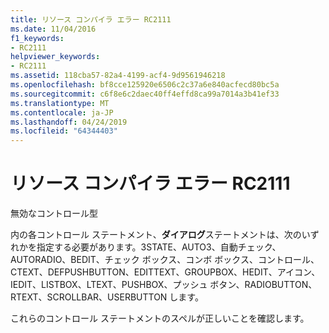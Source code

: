 ```yaml
---
title: リソース コンパイラ エラー RC2111
ms.date: 11/04/2016
f1_keywords:
- RC2111
helpviewer_keywords:
- RC2111
ms.assetid: 118cba57-82a4-4199-acf4-9d9561946218
ms.openlocfilehash: bf8cce125920e6506c2c37a6e840acfecd80bc5a
ms.sourcegitcommit: c6f8e6c2daec40ff4effd8ca99a7014a3b41ef33
ms.translationtype: MT
ms.contentlocale: ja-JP
ms.lasthandoff: 04/24/2019
ms.locfileid: "64344403"
---
```

# <a name="resource-compiler-error-rc2111"></a>リソース コンパイラ エラー RC2111

無効なコントロール型

内の各コントロール ステートメント、**ダイアログ**ステートメントは、次のいずれかを指定する必要があります。3STATE、AUTO3、自動チェック、AUTORADIO、BEDIT、チェック ボックス、コンボ ボックス、コントロール、CTEXT、DEFPUSHBUTTON、EDITTEXT、GROUPBOX、HEDIT、アイコン、IEDIT、LISTBOX、LTEXT、PUSHBOX、プッシュ ボタン、RADIOBUTTON、RTEXT、SCROLLBAR、USERBUTTON します。

これらのコントロール ステートメントのスペルが正しいことを確認します。